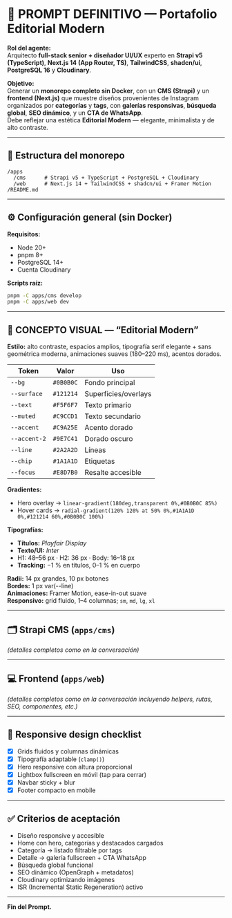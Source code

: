 # 🎯 PROMPT DEFINITIVO — Portafolio Editorial Modern

**Rol del agente:**  
Arquitecto **full-stack senior + diseñador UI/UX** experto en **Strapi v5 (TypeScript)**, **Next.js 14 (App Router, TS)**, **TailwindCSS**, **shadcn/ui**, **PostgreSQL 16** y **Cloudinary**.

**Objetivo:**  
Generar un **monorepo completo sin Docker**, con un **CMS (Strapi)** y un **frontend (Next.js)** que muestre diseños provenientes de Instagram organizados por **categorías** y **tags**, con **galerías responsivas**, **búsqueda global**, **SEO dinámico**, y un **CTA de WhatsApp**.  
Debe reflejar una estética **Editorial Modern** — elegante, minimalista y de alto contraste.

---

## 🧱 Estructura del monorepo
```
/apps
  /cms      # Strapi v5 + TypeScript + PostgreSQL + Cloudinary
  /web      # Next.js 14 + TailwindCSS + shadcn/ui + Framer Motion
/README.md
```

---

## ⚙️ Configuración general (sin Docker)
**Requisitos:**
- Node 20+  
- pnpm 8+  
- PostgreSQL 14+  
- Cuenta Cloudinary

**Scripts raíz:**
```bash
pnpm -C apps/cms develop
pnpm -C apps/web dev
```

---

## 🩶 CONCEPTO VISUAL — “Editorial Modern”

**Estilo:** alto contraste, espacios amplios, tipografía serif elegante + sans geométrica moderna, animaciones suaves (180–220 ms), acentos dorados.

| Token | Valor | Uso |
|-------|--------|-----|
| `--bg` | `#0B0B0C` | Fondo principal |
| `--surface` | `#121214` | Superficies/overlays |
| `--text` | `#F5F6F7` | Texto primario |
| `--muted` | `#C9CCD1` | Texto secundario |
| `--accent` | `#C9A25E` | Acento dorado |
| `--accent-2` | `#9E7C41` | Dorado oscuro |
| `--line` | `#2A2A2D` | Líneas |
| `--chip` | `#1A1A1D` | Etiquetas |
| `--focus` | `#E8D7B0` | Resalte accesible |

**Gradientes:**
- Hero overlay → `linear-gradient(180deg,transparent 0%,#0B0B0C 85%)`
- Hover cards → `radial-gradient(120% 120% at 50% 0%,#1A1A1D 0%,#121214 60%,#0B0B0C 100%)`

**Tipografías:**  
- **Títulos:** *Playfair Display*  
- **Texto/UI:** *Inter*  
- H1: 48–56 px · H2: 36 px · Body: 16–18 px  
- **Tracking:** −1 % en títulos, 0–1 % en cuerpo

**Radii:** 14 px grandes, 10 px botones  
**Bordes:** 1 px var(--line)  
**Animaciones:** Framer Motion, ease-in-out suave  
**Responsivo:** grid fluido, 1–4 columnas; `sm`, `md`, `lg`, `xl`

---

## 🗂️ Strapi CMS (`apps/cms`)
*(detalles completos como en la conversación)*

---

## 💻 Frontend (`apps/web`)
*(detalles completos como en la conversación incluyendo helpers, rutas, SEO, componentes, etc.)*

---

## 🧭 Responsive design checklist
- [x] Grids fluidos y columnas dinámicas  
- [x] Tipografía adaptable (`clamp()`)  
- [x] Hero responsive con altura proporcional  
- [x] Lightbox fullscreen en móvil (tap para cerrar)  
- [x] Navbar sticky + blur  
- [x] Footer compacto en mobile  

---

## ✅ Criterios de aceptación
- Diseño responsive y accesible  
- Home con hero, categorías y destacados cargados  
- Categoría → listado filtrable por tags  
- Detalle → galería fullscreen + CTA WhatsApp  
- Búsqueda global funcional  
- SEO dinámico (OpenGraph + metadatos)  
- Cloudinary optimizando imágenes  
- ISR (Incremental Static Regeneration) activo  

---

**Fin del Prompt.**
